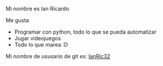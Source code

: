 Mi nombre es Ian Ricardo

Me gusta
- Programar con python, todo lo que se pueda automatizar
- Jugar videojuegos
- Todo lo que marea :D

Mi nombre de ususario de git es: [IanRic32](https://github.com/IanRic32)